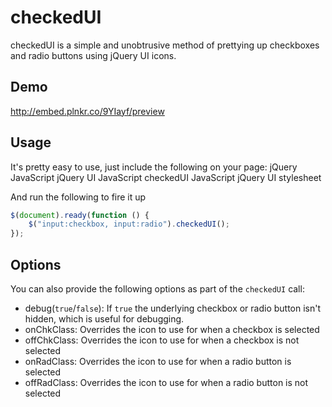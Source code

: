 
checkedUI
=========

checkedUI is a simple and unobtrusive method of prettying up checkboxes and radio buttons using jQuery UI icons.

Demo
----
http://embed.plnkr.co/9YIayf/preview

Usage
-----
It's pretty easy to use, just include the following on your page:
	jQuery JavaScript
	jQuery UI JavaScript
	checkedUI JavaScript
	jQuery UI stylesheet
	
And run the following to fire it up

~~~javascript
$(document).ready(function () {
	$("input:checkbox, input:radio").checkedUI();
});
~~~~
	
Options
-------
You can also provide the following options as part of the `checkedUI` call:
* debug(`true`/`false`): If `true` the underlying checkbox or radio button isn't hidden, which is useful for debugging.
* onChkClass:  Overrides the icon to use for when a checkbox is selected
* offChkClass: Overrides the icon to use for when a checkbox is not selected
* onRadClass: Overrides the icon to use for when a radio button is selected
* offRadClass: Overrides the icon to use for when a radio button is not selected
	
	
	

